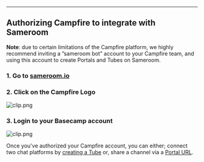 ---

## Authorizing Campfire to integrate with Sameroom

**Note**: due to certain limitations of the Campfire platform, we highly recommend inviting a ”sameroom bot” account to your Campfire team, and using this account to create Portals and Tubes on Sameroom.

### 1. Go to <a href="https://sameroom.io" target="_blank">sameroom.io</a>

### 2. Click on the Campfire Logo

![clip.png](https://in.kato.im/1a611815a61fe122f062f7e5fb16a174a80fdd4f75de69425e52034e40d0b1/Sameroom%20Campfire.png)

### 3. Login to your Basecamp account

![clip.png](https://in.kato.im/89251c03321cb9fa55c3f7573993cb976c2fc75333ced553c633c623f510e3/clip.png)


Once you've authorized your Campfire account, you can either; connect two chat platforms by [creating a Tube](/getting-started/en/tube/campfire) or, share a channel via a [Portal URL](/getting-started/en/portal/campfire).
